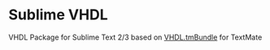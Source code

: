 # Sublime VHDL
VHDL Package for Sublime Text 2/3 based on [VHDL.tmBundle](http://svn.textmate.org/trunk/Review/Bundles/VHDL.tmbundle/) for TextMate
